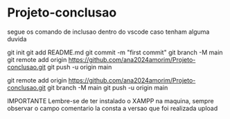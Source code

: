 ﻿# Projeto-conclusao
 segue os comando de inclusao dentro do vscode caso tenham alguma duvida

git init
git add README.md
git commit -m "first commit"
git branch -M main
git remote add origin https://github.com/ana2024amorim/Projeto-conclusao.git
git push -u origin main

git remote add origin https://github.com/ana2024amorim/Projeto-conclusao.git
git branch -M main
git push -u origin main

IMPORTANTE
Lembre-se de ter instalado o XAMPP na maquina, sempre observar o campo comentario la consta a versao que foi realizada upload
